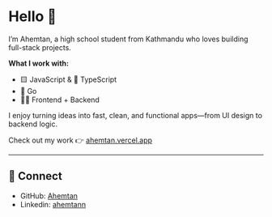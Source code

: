 # Hello 👋

I’m Ahemtan, a high school student from Kathmandu who loves building full-stack projects.

**What I work with:**
- 🟨 JavaScript & 🔷 TypeScript
- 🐹 Go
- 🧑‍💻 Frontend + Backend

I enjoy turning ideas into fast, clean, and functional apps—from UI design to backend logic.

Check out my work 👉 [ahemtan.vercel.app](https://ahemtan.vercel.app)

---

## 🔗 Connect

- GitHub: [Ahemtan](https://github.com/Ahemtan)
- Linkedin: [ahemtann](https://www.linkedin.com/in/ahemtan/)
